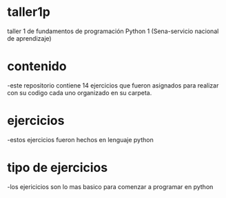 # taller1p
taller 1 de fundamentos de programación Python 1 (Sena-servicio nacional de aprendizaje)

#  contenido
-este repositorio contiene  14 ejercicios que fueron  asignados para realizar con su  codigo cada uno organizado en su carpeta.

# ejercicios

-estos ejercicios fueron hechos en lenguaje python

# tipo de ejercicios

-los ejericicios son lo mas basico para comenzar a programar en python
